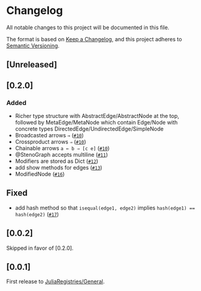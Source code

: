 # Changelog

All notable changes to this project will be documented in this file.

The format is based on [Keep a Changelog](https://keepachangelog.com/en/1.0.0/),
and this project adheres to [Semantic Versioning](https://semver.org/spec/v2.0.0.html).

## [Unreleased]

## [0.2.0]

### Added

* Richer type structure with AbstractEdge/AbstractNode at the top, followed by MetaEdge/MetaNode which contain Edge/Node with concrete types DirectedEdge/UndirectedEdge/SimpleNode
* Broadcasted arrows `→` ([`#10`](https://github.com/aaronpeikert/StenoGraphs.jl/pull/10))
* Crossproduct arrows `⇒` ([`#10`](https://github.com/aaronpeikert/StenoGraphs.jl/pull/10))
* Chainable arrows `a ← b ⇒ [c e]` ([`#10`](https://github.com/aaronpeikert/StenoGraphs.jl/pull/10))
* @StenoGraph accepts multiline ([`#11`](https://github.com/aaronpeikert/StenoGraphs.jl/pull/11))
* Modifiers are stored as Dict ([`#12`](https://github.com/aaronpeikert/StenoGraphs.jl/pull/12))
* add show methods for edges ([`#13`](https://github.com/aaronpeikert/StenoGraphs.jl/pull/13))
* ModifiedNode ([`#16`](https://github.com/aaronpeikert/StenoGraphs.jl/pull/16))

## Fixed
* add hash method so that `isequal(edge1, edge2)` implies `hash(edge1) == hash(edge2)` ([`#17`](https://github.com/aaronpeikert/StenoGraphs.jl/pull/17))

## [0.0.2]

Skipped in favor of [0.2.0].

## [0.0.1]

First release to [JuliaRegistries/General](https://github.com/JuliaRegistries/General/pull/53590).
